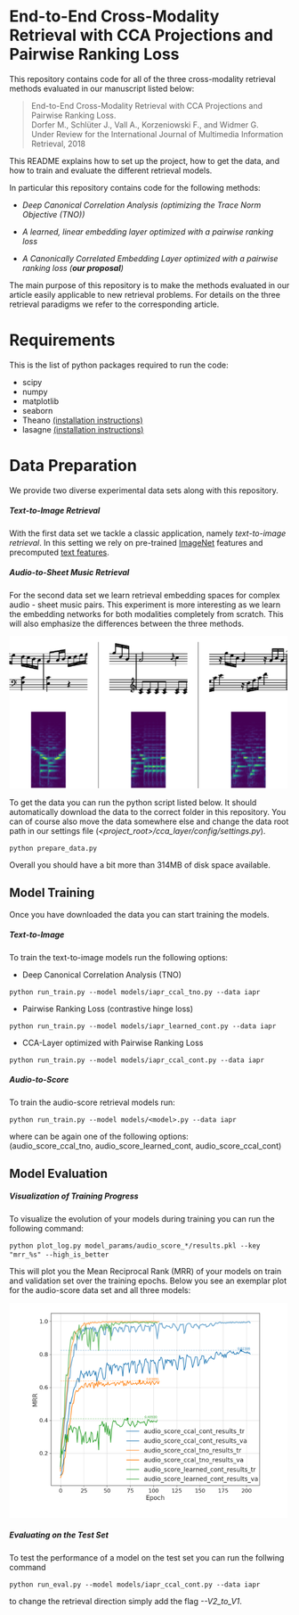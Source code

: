 # End-to-End Cross-Modality Retrieval with CCA Projections and Pairwise Ranking Loss
This repository contains code for all of the three cross-modality retrieval methods
evaluated in our manuscript listed below:

>End-to-End Cross-Modality Retrieval with CCA Projections and Pairwise Ranking Loss.<br>
Dorfer M., Schlüter J., Vall A., Korzeniowski F., and Widmer G.<br>
Under Review for the International Journal of Multimedia Information Retrieval, 2018

This README explains how to set up the project,
how to get the data,
and how to train and evaluate the different retrieval models.

In particular this repository contains code for the following methods:

- *Deep Canonical Correlation Analysis (optimizing the Trace Norm Objective (TNO))*

- *A learned, linear embedding layer optimized with a pairwise ranking loss*

- *A Canonically Correlated Embedding Layer optimized with a pairwise ranking loss (**our proposal**)*

The main purpose of this repository is to make the methods evaluated in our article
easily applicable to new retrieval problems.
For details on the three retrieval paradigms we refer to the corresponding article.

# Requirements
This is the list of python packages required to run the code:
- scipy
- numpy
- matplotlib
- seaborn
- Theano [(installation instructions)](http://deeplearning.net/software/theano/install.html)
- lasagne [(installation instructions)](https://lasagne.readthedocs.io/en/latest/user/installation.html)

# Data Preparation
We provide two diverse experimental data sets along with this repository.

##### Text-to-Image Retrieval
With the first data set we tackle a classic application,
namely *text-to-image retrieval*.
In this setting we rely on pre-trained [ImageNet](http://www.image-net.org/) features
and precomputed [text features](https://en.wikipedia.org/wiki/Tf%E2%80%93idf).

##### Audio-to-Sheet Music Retrieval
For the second data set we learn retrieval embedding spaces for complex audio - sheet music pairs.
This experiment is more interesting
as we learn the embedding networks for both modalities completely from scratch.
This will also emphasize the differences between the three methods.

![Audio Score Pairs](audio_score.png?raw=true=100x)

To get the data you can run the python script listed below.
It should automatically download the data to the correct folder in this repository.
You can of course also move the data somewhere else
and change the data root path in our settings file (*<project_root>/cca_layer/config/settings.py*).

```
python prepare_data.py
```

Overall you should have a bit more than 314MB of disk space available.


## Model Training
Once you have downloaded the data you can start training the models.

##### Text-to-Image
To train the text-to-image models run the following options:

- Deep Canonical Correlation Analysis (TNO)
```
python run_train.py --model models/iapr_ccal_tno.py --data iapr
```

- Pairwise Ranking Loss (contrastive hinge loss)
```
python run_train.py --model models/iapr_learned_cont.py --data iapr
```

- CCA-Layer optimized with Pairwise Ranking Loss
```
python run_train.py --model models/iapr_ccal_cont.py --data iapr
```
##### Audio-to-Score

To train the audio-score retrieval models run:
```
python run_train.py --model models/<model>.py --data iapr
```
where *<model>* can be again one of the following options:<br>
(audio_score_ccal_tno, audio_score_learned_cont, audio_score_ccal_cont)


## Model Evaluation

##### Visualization of Training Progress
To visualize the evolution of your models during training you can run the following command:
```
python plot_log.py model_params/audio_score_*/results.pkl --key "mrr_%s" --high_is_better
```
This will plot you the Mean Reciprocal Rank (MRR) of your models on train and validation set
over the training epochs. Below you see an exemplar plot for the audio-score data set and all three models:

![Audio Score Pairs](Model_Evolution_Audio_Score.png?raw=true)

##### Evaluating on the Test Set
To test the performance of a model on the test set you can run  the follwing command
```
python run_eval.py --model models/iapr_ccal_cont.py --data iapr
```
to change the retrieval direction simply add the flag *--V2_to_V1*.